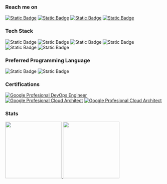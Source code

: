 ### Reach me on
[![Static Badge](https://img.shields.io/badge/Gmail-EA4335?logo=gmail&logoColor=white&style=for-the-badge)](mailto:kiki.h.hutapea@gmail.com)
[![Static Badge](https://img.shields.io/badge/Linkedin-0A66C2?logo=linkedin&logoColor=white&style=for-the-badge)](https://www.linkedin.com/in/kiki-h-hutapea)
[![Static Badge](https://img.shields.io/badge/Twitter-1D9BF0?logo=twitter&logoColor=white&style=for-the-badge)](https://twitter.com/khhini)
[![Static Badge](https://img.shields.io/badge/Medium-000000?logo=medium&logoColor=white&style=for-the-badge)](https://medium.com/@khhini)

### Tech Stack
![Static Badge](https://img.shields.io/badge/Linux-FCC624?logo=linux&logoColor=black&style=for-the-badge)
![Static Badge](https://img.shields.io/badge/Google_Cloud-4285F4?logo=google-cloud&logoColor=white&style=for-the-badge)
![Static Badge](https://img.shields.io/badge/Docker-2496ED?logo=docker&logoColor=white&style=for-the-badge)
![Static Badge](https://img.shields.io/badge/Kubernetes-326CE5?logo=kubernetes&logoColor=white&style=for-the-badge)
![Static Badge](https://img.shields.io/badge/Terraform-7B42BC?logo=terraform&logoColor=white&style=for-the-badge)
![Static Badge](https://img.shields.io/badge/Ansible-EE0000?logo=ansible&logoColor=white&style=for-the-badge)
<br>

### Preferred Programming Language
![Static Badge](https://img.shields.io/badge/Python-3776AB?logo=python&logoColor=white&style=for-the-badge)
![Static Badge](https://img.shields.io/badge/Go-00ADD8?logo=go&logoColor=white&style=for-the-badge)
<br>

### Certifications
[![Google Profesional DevOps Engineer](https://api.accredible.com/v1/frontend/credential_website_embed_image/badge/79349297)](https://google.accredible.com/a0b17776-ce91-4440-86f8-78c760e6d6ec)
[![Google Profesional Cloud Architect](https://api.accredible.com/v1/frontend/credential_website_embed_image/badge/42110135)](https://google.accredible.com/0ed6a298-e90c-4bf1-a865-96cc7fd4e1fa)
[![Google Profesional Cloud Architect](https://api.accredible.com/v1/frontend/credential_website_embed_image/badge/39024014)](https://google.accredible.com/dc1d1150-d2ed-4085-a466-ffd78a389522)


### Stats
<div align = "left">
<a href = "https://github.com/khhini">
  <img height="180em" src = "https://github-readme-stats-eight-theta.vercel.app/api?username=khhini&show_icons=true&theme=tokyonight&include_all_commits=true&count_private=true">
</a>
<a href = "https://github.com/khhini">
  <img height="180em" src = "https://github-readme-stats-eight-theta.vercel.app/api/top-langs/?username=khhini&langs_count=8&layout=compact&theme=tokyonight">
</a>
</div>
</br>